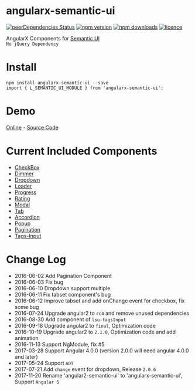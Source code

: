 # angularx-semantic-ui
[![peerDependencies Status](https://david-dm.org/lon-yang/angularx-semantic-ui/peer-status.svg)](https://david-dm.org/lon-yang/angularx-semantic-ui?type=peer)
[![npm version](https://badge.fury.io/js/angularx-semantic-ui.svg)](https://badge.fury.io/js/angularx-semantic-ui)
[![npm downloads](https://img.shields.io/npm/dt/angularx-semantic-ui.svg)](https://www.npmjs.com/package/angularx-semantic-ui)
[![licence](https://img.shields.io/npm/l/angularx-semantic-ui.svg)](https://opensource.org/licenses/Apache-2.0)

AngularX Components for <a href="http://semantic-ui.com/">Semantic UI</a>
<br>
`No jQuery Dependency`

# Install
```
npm install angularx-semantic-ui --save
import { L_SEMANTIC_UI_MODULE } from 'angularx-semantic-ui';
```

# Demo 
[Online](https://lon-yang.github.io/angularx-semantic-ui-demo) - [Source Code](https://github.com/lon-yang/angularx-semantic-ui-demo)

# Current Included Components
- <a href="https://github.com/lon-yang/angularx-semantic-ui/blob/master/src/checkbox">CheckBox</a>
- <a href="https://github.com/lon-yang/angularx-semantic-ui/blob/master/src/dimmer">Dimmer</a>
- <a href="https://github.com/lon-yang/angularx-semantic-ui/blob/master/src/dropdown">Dropdown</a>
- <a href="https://github.com/lon-yang/angularx-semantic-ui/blob/master/src/loader">Loader</a>
- <a href="https://github.com/lon-yang/angularx-semantic-ui/blob/master/src/progress">Progress</a>
- <a href="https://github.com/lon-yang/angularx-semantic-ui/blob/master/src/rating">Rating</a>
- <a href="https://github.com/lon-yang/angularx-semantic-ui/blob/master/src/modal">Modal</a>
- <a href="https://github.com/lon-yang/angularx-semantic-ui/blob/master/src/tab">Tab</a>
- <a href="https://github.com/lon-yang/angularx-semantic-ui/blob/master/src/accordion">Accordion</a>
- <a href="https://github.com/lon-yang/angularx-semantic-ui/blob/master/src/popup">Popup</a>
- <a href="https://github.com/lon-yang/angularx-semantic-ui/blob/master/src/pagination">Pagination</a>
- <a href="https://github.com/lon-yang/angularx-semantic-ui/blob/master/src/tags-input">Tags-Input</a>

# Change Log

- 2016-06-02 Add Pagination Component
- 2016-06-03 Fix bug
- 2016-06-10 Dropdown support multiple
- 2016-06-11 Fix tabset component's bug
- 2016-06-12 Improve tabset and add onChange event for checkbox, fix some bug
- 2016-07-24 Upgrade angular2 to `rc4` and remove unused dependencies
- 2016-08-30 Add component of `lsu-tagsInput`
- 2016-09-18 Upgrade angular2 to `final`, Optimization code
- 2016-10-19 Upgrade angular2 to `2.1.0`, Optimization code and add animation
- 2016-11-13 Support NgModule, fix #5
- 2017-03-28 Support Angular 4.0.0 (version 2.0.0 will need angular 4.0.0 and later)
- 2017-05-24 Support `AOT`
- 2017-07-21 Add `change` event for dropdown, Release `2.0.6`
- 2017-11-20 Rename 'angular2-semantic-ui' to 'angularx-semantic-ui', Support `Angular 5`
